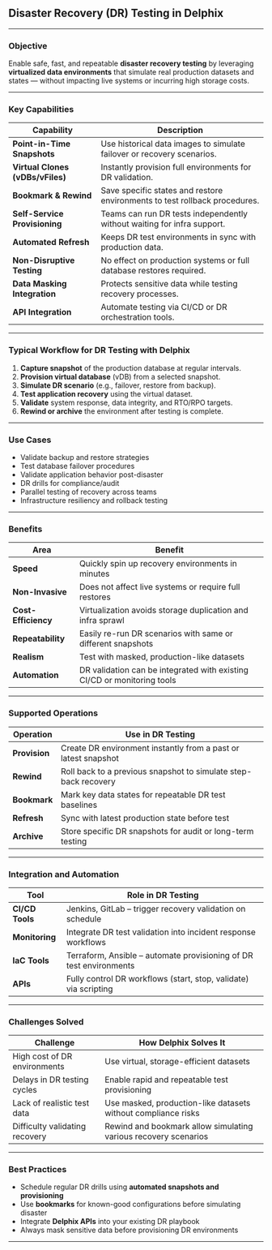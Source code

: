 ## **Disaster Recovery (DR) Testing** in Delphix

---

### **Objective**

Enable safe, fast, and repeatable **disaster recovery testing** by leveraging **virtualized data environments** that simulate real production datasets and states — without impacting live systems or incurring high storage costs.

---

### **Key Capabilities**

| Capability                       | Description                                                                |
| -------------------------------- | -------------------------------------------------------------------------- |
| **Point-in-Time Snapshots**      | Use historical data images to simulate failover or recovery scenarios.     |
| **Virtual Clones (vDBs/vFiles)** | Instantly provision full environments for DR validation.                   |
| **Bookmark & Rewind**            | Save specific states and restore environments to test rollback procedures. |
| **Self-Service Provisioning**    | Teams can run DR tests independently without waiting for infra support.    |
| **Automated Refresh**            | Keeps DR test environments in sync with production data.                   |
| **Non-Disruptive Testing**       | No effect on production systems or full database restores required.        |
| **Data Masking Integration**     | Protects sensitive data while testing recovery processes.                  |
| **API Integration**              | Automate testing via CI/CD or DR orchestration tools.                      |

---

### **Typical Workflow for DR Testing with Delphix**

1. **Capture snapshot** of the production database at regular intervals.
2. **Provision virtual database** (vDB) from a selected snapshot.
3. **Simulate DR scenario** (e.g., failover, restore from backup).
4. **Test application recovery** using the virtual dataset.
5. **Validate** system response, data integrity, and RTO/RPO targets.
6. **Rewind or archive** the environment after testing is complete.

---

### **Use Cases**

* Validate backup and restore strategies
* Test database failover procedures
* Validate application behavior post-disaster
* DR drills for compliance/audit
* Parallel testing of recovery across teams
* Infrastructure resiliency and rollback testing

---

### **Benefits**

| Area                | Benefit                                                                 |
| ------------------- | ----------------------------------------------------------------------- |
| **Speed**           | Quickly spin up recovery environments in minutes                        |
| **Non-Invasive**    | Does not affect live systems or require full restores                   |
| **Cost-Efficiency** | Virtualization avoids storage duplication and infra sprawl              |
| **Repeatability**   | Easily re-run DR scenarios with same or different snapshots             |
| **Realism**         | Test with masked, production-like datasets                              |
| **Automation**      | DR validation can be integrated with existing CI/CD or monitoring tools |

---

### **Supported Operations**

| Operation     | Use in DR Testing                                               |
| ------------- | --------------------------------------------------------------- |
| **Provision** | Create DR environment instantly from a past or latest snapshot  |
| **Rewind**    | Roll back to a previous snapshot to simulate step-back recovery |
| **Bookmark**  | Mark key data states for repeatable DR test baselines           |
| **Refresh**   | Sync with latest production state before test                   |
| **Archive**   | Store specific DR snapshots for audit or long-term testing      |

---

### **Integration and Automation**

| Tool            | Role in DR Testing                                                 |
| --------------- | ------------------------------------------------------------------ |
| **CI/CD Tools** | Jenkins, GitLab – trigger recovery validation on schedule          |
| **Monitoring**  | Integrate DR test validation into incident response workflows      |
| **IaC Tools**   | Terraform, Ansible – automate provisioning of DR test environments |
| **APIs**        | Fully control DR workflows (start, stop, validate) via scripting   |

---

### **Challenges Solved**

| Challenge                      | How Delphix Solves It                                           |
| ------------------------------ | --------------------------------------------------------------- |
| High cost of DR environments   | Use virtual, storage-efficient datasets                         |
| Delays in DR testing cycles    | Enable rapid and repeatable test provisioning                   |
| Lack of realistic test data    | Use masked, production-like datasets without compliance risks   |
| Difficulty validating recovery | Rewind and bookmark allow simulating various recovery scenarios |

---

### **Best Practices**

* Schedule regular DR drills using **automated snapshots and provisioning**
* Use **bookmarks** for known-good configurations before simulating disaster
* Integrate **Delphix APIs** into your existing DR playbook
* Always mask sensitive data before provisioning DR environments

---
